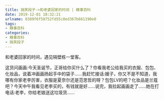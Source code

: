 ```yaml
---
title: 搞笑段子->和老婆回家的时间 | 糗事百科
date: 2019-12-01 18:32:21
urlname: 0389f6f58752fd55c0ed367b661190e0
tags: 
- 糗事百科
categories:
- 糗事百科
- 搞笑段子
---
```

和老婆回家的时间，遇见隔壁栋一堂客。

这货问画画:今天圣诞节，正哥给你买什么了？你看我老公给我买的衣服、包包、化妆品，说着冲画画扬起手中的袋子……我赶忙接话:嫂子，你又不是不知道，我哪有你家老李厉害，衣服是夏奈尔还是范思哲的呀？包包LV的吧？化妆品是兰蔻吧？今天中午我看见老李买的，有钱就是好……说完，我拉起画画走了……她在打电话:老李，你给老娘送这垃圾货……


